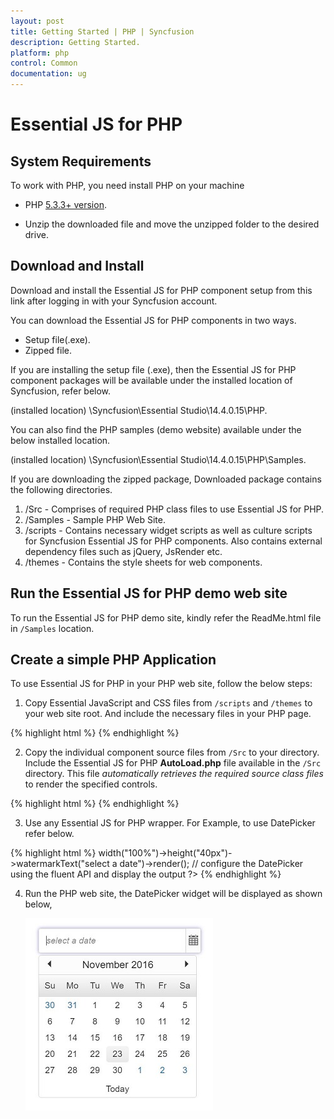```yaml
---
layout: post
title: Getting Started | PHP | Syncfusion
description: Getting Started.
platform: php 
control: Common 
documentation: ug
---
```



# Essential JS for PHP

## System Requirements

To work with PHP, you need install PHP on your machine

* PHP [5.3.3+ version](http://php.net/downloads.php).

* Unzip the downloaded file and move the unzipped folder to the desired drive.

## Download and Install 

Download and install the Essential JS for PHP component setup from this link after logging in with your Syncfusion account. 

You can download the Essential JS for PHP components in two ways.

* Setup file(.exe).
* Zipped file.

If you are installing the setup file (.exe), then the Essential JS for PHP component packages will be available under the installed location of Syncfusion, refer below.

   (installed location) \Syncfusion\Essential Studio\14.4.0.15\PHP\.

You can also find the PHP samples (demo website) available under the below installed location.

  (installed location) \Syncfusion\Essential Studio\14.4.0.15\PHP\Samples\.

If you are downloading the zipped package, Downloaded package contains the following directories.

1. /Src - Comprises of required PHP class files to use Essential JS for PHP.
2. /Samples - Sample PHP Web Site.
3. /scripts - Contains necessary widget scripts as well as culture scripts for Syncfusion Essential JS for PHP components. Also contains external dependency files such as jQuery, JsRender etc.
4. /themes - Contains the style sheets for web components.

## Run the Essential JS for PHP demo web site

To run the Essential JS for PHP demo site, kindly refer the ReadMe.html file in `/Samples` location.

## Create a simple PHP Application

To use Essential JS for PHP in your PHP web site, follow the below steps:

1. Copy Essential JavaScript and CSS files from `/scripts` and `/themes` to your web site root. And include the necessary files in your PHP page.

{% highlight html %}
    <head>
        <link rel="stylesheet" href="themes/bootstrap-theme/ej.web.all.min.css" />
		<script src="scripts/external/jquery-3.1.1.min.js"></script> 
		<script src="scripts/web/ej.web.all.min.js"> </script>
    </head>
{% endhighlight %}

2. Copy the individual component source files from `/Src` to your directory. Include the Essential JS for PHP **AutoLoad.php** file available in the `/Src` directory. This file *automatically retrieves the required source class files* to render the specified controls.

{% highlight html %}
    <body>
        <?php require_once 'Src/AutoLoad.php'; ?>
        <!--Enter your code to render EJ controls -->
    </body>
{% endhighlight %}

3. Use any Essential JS for PHP wrapper. For Example, to use DatePicker refer below.

{% highlight html %}
    <?php
    $date = new \EJ\DatePicker("datepicker"); // initialize a new instance of DatePicker with id
    echo $date->width("100%")->height("40px")->watermarkText("select a date")->render(); // configure the DatePicker using the fluent API and display the output
    ?>
{% endhighlight %}

4. Run the PHP web site, the DatePicker widget will be displayed as shown below,

   ![](/PHP/Getting-Started_images/Getteing-Started_img1.JPG)
